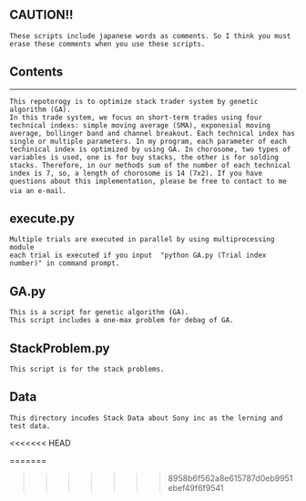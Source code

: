 CAUTION!!
----------

	These scripts include japanese words as comments. So I think you must erase these comments when you use these scripts.


Contents
----------
----------

	This repotorogy is to optimize stack trader system by genetic algorithm (GA).
	In this trade system, we focus on short-term trades using four technical indexs: simple moving average (SMA), exponesial moving average, bollinger band and channel breakout. Each technical index has single or multiple parameters. In my program, each parameter of each techinical index is optimized by using GA. In chorosome, two types of variables is used, one is for buy stacks, the other is for solding stacks. Therefore, in our methods sum of the number of each technical index is 7, so, a length of chorosome is 14 (7x2). If you have questions about this implementation, please be free to contact to me via an e-mail．
	
	

execute.py
-----------

	Multiple trials are executed in parallel by using multiprocessing module
	each trial is executed if you input  "python GA.py (Trial index number)" in command prompt.

GA.py
-----

	This is a script for genetic algorithm (GA). 
	This script includes a one-max problem for debag of GA.
	
StackProblem.py
----------------

	This script is for the stack problems.	
	

Data
-----

	This directory incudes Stack Data about Sony inc as the lerning and test data.
<<<<<<< HEAD
	
	
=======
	
	
>>>>>>> 8958b6f562a8e615787d0eb9951ebef49f6f9541
